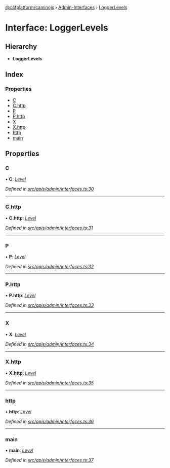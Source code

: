 [@c4tplatform/caminojs](../api.md) › [Admin-Interfaces](../modules/admin_interfaces.md) › [LoggerLevels](admin_interfaces.loggerlevels.md)

# Interface: LoggerLevels

## Hierarchy

* **LoggerLevels**

## Index

### Properties

* [C](admin_interfaces.loggerlevels.md#c)
* [C.http](admin_interfaces.loggerlevels.md#c.http)
* [P](admin_interfaces.loggerlevels.md#p)
* [P.http](admin_interfaces.loggerlevels.md#p.http)
* [X](admin_interfaces.loggerlevels.md#x)
* [X.http](admin_interfaces.loggerlevels.md#x.http)
* [http](admin_interfaces.loggerlevels.md#http)
* [main](admin_interfaces.loggerlevels.md#main)

## Properties

###  C

• **C**: *[Level](admin_interfaces.level.md)*

*Defined in [src/apis/admin/interfaces.ts:30](https://github.com/chain4travel/caminojs/blob/ac57b5af/src/apis/admin/interfaces.ts#L30)*

___

###  C.http

• **C.http**: *[Level](admin_interfaces.level.md)*

*Defined in [src/apis/admin/interfaces.ts:31](https://github.com/chain4travel/caminojs/blob/ac57b5af/src/apis/admin/interfaces.ts#L31)*

___

###  P

• **P**: *[Level](admin_interfaces.level.md)*

*Defined in [src/apis/admin/interfaces.ts:32](https://github.com/chain4travel/caminojs/blob/ac57b5af/src/apis/admin/interfaces.ts#L32)*

___

###  P.http

• **P.http**: *[Level](admin_interfaces.level.md)*

*Defined in [src/apis/admin/interfaces.ts:33](https://github.com/chain4travel/caminojs/blob/ac57b5af/src/apis/admin/interfaces.ts#L33)*

___

###  X

• **X**: *[Level](admin_interfaces.level.md)*

*Defined in [src/apis/admin/interfaces.ts:34](https://github.com/chain4travel/caminojs/blob/ac57b5af/src/apis/admin/interfaces.ts#L34)*

___

###  X.http

• **X.http**: *[Level](admin_interfaces.level.md)*

*Defined in [src/apis/admin/interfaces.ts:35](https://github.com/chain4travel/caminojs/blob/ac57b5af/src/apis/admin/interfaces.ts#L35)*

___

###  http

• **http**: *[Level](admin_interfaces.level.md)*

*Defined in [src/apis/admin/interfaces.ts:36](https://github.com/chain4travel/caminojs/blob/ac57b5af/src/apis/admin/interfaces.ts#L36)*

___

###  main

• **main**: *[Level](admin_interfaces.level.md)*

*Defined in [src/apis/admin/interfaces.ts:37](https://github.com/chain4travel/caminojs/blob/ac57b5af/src/apis/admin/interfaces.ts#L37)*
